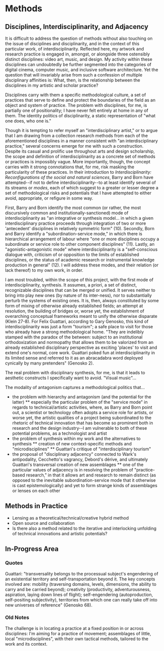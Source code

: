 # Methods

## Disciplines, Interdisciplinarity, and Adjacency

It is difficult to address the question of methods without also touching on the issue of disciplines and disciplinarity, and in the context of this particular work, of interdisciplinarity. Reflected here, my artwork and research practice is engaged in, amongst, or alongside three ostensibly distinct disciplines: video art, music, and design. My activity within these disciplines can undoubtedly be further segmented into the categories of digital cinema, computer music, and inclusive software architecture. Yet the question that will invariably arise from such a confession of multiple disciplinary affinities is: What, then, is the relationship between the disciplines in my artistic and scholar practice?

Disciplines carry with them a specific methodological culture, a set of practices that serve to define and protect the boundaries of the field as an object and system of practice. The problem with disciplines, for me, is partially one of positionality; I have never felt entirely at home in any of them. The identity politics of disciplinarity, a static representation of "what one does, who one is."

Though it is tempting to refer myself an "interdisciplinary artist," or to argue that I am drawing from a collection research methods from each of the aforementioned disciplines in a manner consistent with "an interdisciplinary practice," several concerns emerge for me with such a construction. Despite its casual and prolific use throughout arts and design scholarship, the scope and definition of interdisciplinarity as a concrete set of methods or practices is impossibly vague. More importantly, though, the concept carries with it strong connotations that, for me, risk masking the particularity of these practices. In their introduction to _Interdisciplinarity: Reconfigurations of the social and natural sciences_, Barry and Born have attempted--if not to define interdisciplinarity--to at least identify several of its streams or _modes_, each of which suggest to a greater or lesser degree a set of methodological risks and potentials that I have attempted to either avoid, appropriate, or refigure in some way.

First, Barry and Born identify the most common (or rather, the most discursively common and institutionally-sanctioned) mode of interdisciplinarity as "an integrative or synthesis model... in which a given interdisciplinary practice proceeds through integration of two or more 'antecedent' disciplines in relatively symmetric form" (10). Secondly, Born and Barry identify a "subordination-service mode," in which there is hierarchical arrangement of labour where "one or more disciplines occupy a subordinate or service role to other component disciplines" (11). Lastly, an "agonistic-antagonistic mode" where interdisciplinarity is a "self-conscious dialogue with, criticism of or opposition to the limits of established disciplines, or the status of academic research or instrumental knowledge production in general" (12). I will address these modes, and their relation (or lack thereof) to my own work, in  order.

I am most troubled, within the scope of this project, with the first mode of interdisciplinarity, synthesis. It assumes, a priori, a set of distinct, recognizable disciplines that can be merged or unified. It serves neither to bring into play new ones (by nature of its inter-ness), nor to substantially perturb the systems of existing ones. It is, then, always constituted by some form of mixing of otherwise already established fields; an attempt at resolution, the building of bridges or, worse yet, the establishment of overarching conceptual frameworks meant to unify the otherwise disparate (Klein 27-8). For Felix Guattari, according to Gary Genosko, this kind of interdisciplinarity was just a form "tourism"; a safe place to visit for those who already have a strong methodological home. "They are indelibly stamped with the paradox of the between: subject to an institutional orthodoxization and normopathy that allows them to be valorized from an already established disciplinary perspective as exciting 'places' to visit and extend one's normal, core work. Guattari poked fun at interdisciplinarity in its limited sense and referred to it as an abracadabra word deployed cynically by many pretenders" (Genosko 2).

The real problem with disciplinary synthesis, for me, is that it leads to aesthetic constructs I specifically want to avoid. "Visual music"...

The modality of antagonism captures a methodological politics that...

* the problem with hierarchy and antagonism (and the potential for the latter)
** especially the particular problem of the "service mode" in regards to technical/artistic activities, where, as Barry and Born point out, a scientist or technology often adopts a service role for artists, or worse yet, the artistic qualities of a project being subordinated to the rhetoric of technical innovation that has become so prominent both in research and the design industry--I am vulnerable to both of these potential problems, as a technologist and artist
* the problem of synthesis within my work and the alternatives to synthesis
** creation of new context-specific methods and "microdisciplines"
** Guattari's critique of "interdisciplinary tourism"
* the proposal of "disciplinary adjacency" connected to Wark's antipodality, Cecchetto's vagrancy, Debord's dérive, and ultimately Guattari's transversal creation of new assemblages
** one of the particular values of adjacency is in resolving the problem of "practice-based research," in that it allows art and research to remain distinct (as opposed to the inevitable subordination-service mode that it otherwise is cast epistemologically) and yet to form strange kinds of assemblages or lenses on each other


## Methods in Practice

* Lensing as a theoretical/technical/creative hybrid method
* Open source and collaboration
* Is there also a method related to the iterative and interlocking unfolding of technical innovations and artistic potentials?


## In-Progress Area


### Quotes


Guattari: "transversality belongs to the processual subject's engendering of an existential territory and self-transportation beyond it. The key concepts involved are: mobility (traversing domains, levels, dimensions, the ability to carry and be carried beyond); creativity (productivity, adventurousness, aspiration, laying down lines of flight); self-engendering (autoproduction, self-positing subjectivity), territories from which one can really take off into new universes of reference" (Genosko 68).

### Old Notes

The challenge is in locating a practice at a fixed position in or across disciplines: I'm aiming for a practice of movement; assemblages of little, local "microdisciplines", with their own tactical methods, tailored to the work and its context.
